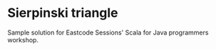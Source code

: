 # Sierpinski triangle

Sample solution for Eastcode Sessions' Scala for Java programmers workshop.

